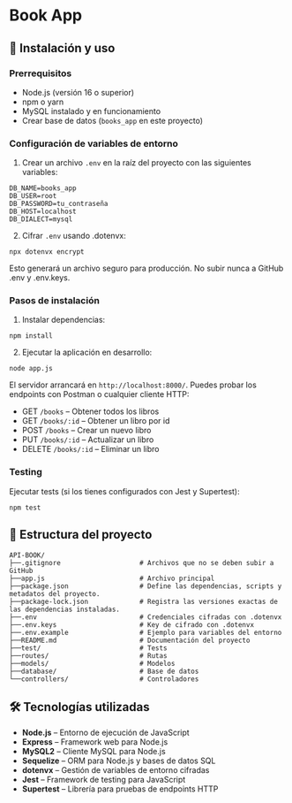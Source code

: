 # Book App  

## 🚀 Instalación y uso  

### Prerrequisitos  
- Node.js (versión 16 o superior)  
- npm o yarn  
- MySQL instalado y en funcionamiento  
- Crear base de datos (`books_app` en este proyecto)  

### Configuración de variables de entorno  

1. Crear un archivo `.env` en la raíz del proyecto con las siguientes variables:

```env
DB_NAME=books_app
DB_USER=root
DB_PASSWORD=tu_contraseña
DB_HOST=localhost
DB_DIALECT=mysql
````

2. Cifrar `.env` usando .dotenvx:

```env
npx dotenvx encrypt
```
Esto generará un archivo seguro para producción. No subir nunca a GitHub .env y .env.keys.

### Pasos de instalación

1. Instalar dependencias:

```env
npm install
````

2. Ejecutar la aplicación en desarrollo:

```env
node app.js
```

El servidor arrancará en `http://localhost:8000/`.
Puedes probar los endpoints con Postman o cualquier cliente HTTP:
- GET `/books` – Obtener todos los libros
- GET `/books/:id` – Obtener un libro por id
- POST `/books` – Crear un nuevo libro
- PUT `/books/:id` – Actualizar un libro
- DELETE `/books/:id` – Eliminar un libro

### Testing

Ejecutar tests (si los tienes configurados con Jest y Supertest):

```env
npm test
````

## 📁 Estructura del proyecto
     
    API-BOOK/
    ├──.gitignore                    # Archivos que no se deben subir a GitHub
    ├──app.js                        # Archivo principal
    ├──package.json                  # Define las dependencias, scripts y metadatos del proyecto.
    ├──package-lock.json             # Registra las versiones exactas de las dependencias instaladas.
    ├──.env                          # Credenciales cifradas con .dotenvx
    ├──.env.keys                     # Key de cifrado con .dotenvx
    ├──.env.example                  # Ejemplo para variables del entorno
    ├──README.md                     # Documentación del proyecto
    ├──test/                         # Tests
    ├──routes/                       # Rutas
    ├──models/                       # Modelos
    ├──database/                     # Base de datos   
    └──controllers/                  # Controladores
    

## 🛠️ Tecnologías utilizadas

- **Node.js** – Entorno de ejecución de JavaScript
- **Express** – Framework web para Node.js
- **MySQL2** – Cliente MySQL para Node.js
- **Sequelize** – ORM para Node.js y bases de datos SQL
- **dotenvx** – Gestión de variables de entorno cifradas
- **Jest** – Framework de testing para JavaScript
- **Supertest** – Librería para pruebas de endpoints HTTP

